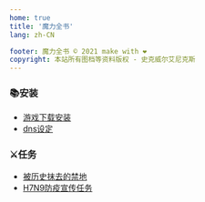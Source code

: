```yaml
---
home: true
title: '魔力全书'
lang: zh-CN

footer: 魔力全书 © 2021 make with ❤️
copyright: 本站所有图档等资料版权 - 史克威尔艾尼克斯
---
```



### 📚安装

- [游戏下载安装](guides/install)
- [dns设定](guides/dns)

### ⚔️任务

- [被历史抹去的禁地](tasks/1)
- [H7N9防疫宣传任务](tasks/2)